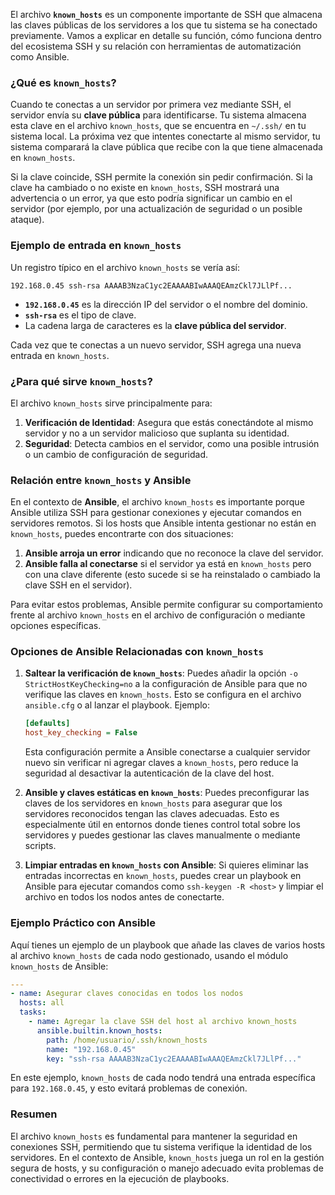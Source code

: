 El archivo **`known_hosts`** es un componente importante de SSH que almacena las claves públicas de los servidores a los que tu sistema se ha conectado previamente. Vamos a explicar en detalle su función, cómo funciona dentro del ecosistema SSH y su relación con herramientas de automatización como Ansible.

### ¿Qué es `known_hosts`?

Cuando te conectas a un servidor por primera vez mediante SSH, el servidor envía su **clave pública** para identificarse. Tu sistema almacena esta clave en el archivo `known_hosts`, que se encuentra en `~/.ssh/` en tu sistema local. La próxima vez que intentes conectarte al mismo servidor, tu sistema comparará la clave pública que recibe con la que tiene almacenada en `known_hosts`. 

Si la clave coincide, SSH permite la conexión sin pedir confirmación. Si la clave ha cambiado o no existe en `known_hosts`, SSH mostrará una advertencia o un error, ya que esto podría significar un cambio en el servidor (por ejemplo, por una actualización de seguridad o un posible ataque).

### Ejemplo de entrada en `known_hosts`

Un registro típico en el archivo `known_hosts` se vería así:

```plaintext
192.168.0.45 ssh-rsa AAAAB3NzaC1yc2EAAAABIwAAAQEAmzCkl7JLlPf...
```

- **`192.168.0.45`** es la dirección IP del servidor o el nombre del dominio.
- **`ssh-rsa`** es el tipo de clave.
- La cadena larga de caracteres es la **clave pública del servidor**.

Cada vez que te conectas a un nuevo servidor, SSH agrega una nueva entrada en `known_hosts`.

### ¿Para qué sirve `known_hosts`?

El archivo `known_hosts` sirve principalmente para:
1. **Verificación de Identidad**: Asegura que estás conectándote al mismo servidor y no a un servidor malicioso que suplanta su identidad.
2. **Seguridad**: Detecta cambios en el servidor, como una posible intrusión o un cambio de configuración de seguridad.

### Relación entre `known_hosts` y Ansible

En el contexto de **Ansible**, el archivo `known_hosts` es importante porque Ansible utiliza SSH para gestionar conexiones y ejecutar comandos en servidores remotos. Si los hosts que Ansible intenta gestionar no están en `known_hosts`, puedes encontrarte con dos situaciones:

1. **Ansible arroja un error** indicando que no reconoce la clave del servidor.
2. **Ansible falla al conectarse** si el servidor ya está en `known_hosts` pero con una clave diferente (esto sucede si se ha reinstalado o cambiado la clave SSH en el servidor).

Para evitar estos problemas, Ansible permite configurar su comportamiento frente al archivo `known_hosts` en el archivo de configuración o mediante opciones específicas.

### Opciones de Ansible Relacionadas con `known_hosts`

1. **Saltear la verificación de `known_hosts`**:
   Puedes añadir la opción `-o StrictHostKeyChecking=no` a la configuración de Ansible para que no verifique las claves en `known_hosts`. Esto se configura en el archivo `ansible.cfg` o al lanzar el playbook. Ejemplo:

   ```ini
   [defaults]
   host_key_checking = False
   ```

   Esta configuración permite a Ansible conectarse a cualquier servidor nuevo sin verificar ni agregar claves a `known_hosts`, pero reduce la seguridad al desactivar la autenticación de la clave del host.

2. **Ansible y claves estáticas en `known_hosts`**:
   Puedes preconfigurar las claves de los servidores en `known_hosts` para asegurar que los servidores reconocidos tengan las claves adecuadas. Esto es especialmente útil en entornos donde tienes control total sobre los servidores y puedes gestionar las claves manualmente o mediante scripts.

3. **Limpiar entradas en `known_hosts` con Ansible**:
   Si quieres eliminar las entradas incorrectas en `known_hosts`, puedes crear un playbook en Ansible para ejecutar comandos como `ssh-keygen -R <host>` y limpiar el archivo en todos los nodos antes de conectarte.

### Ejemplo Práctico con Ansible

Aquí tienes un ejemplo de un playbook que añade las claves de varios hosts al archivo `known_hosts` de cada nodo gestionado, usando el módulo `known_hosts` de Ansible:

```yaml
---
- name: Asegurar claves conocidas en todos los nodos
  hosts: all
  tasks:
    - name: Agregar la clave SSH del host al archivo known_hosts
      ansible.builtin.known_hosts:
        path: /home/usuario/.ssh/known_hosts
        name: "192.168.0.45"
        key: "ssh-rsa AAAAB3NzaC1yc2EAAAABIwAAAQEAmzCkl7JLlPf..."
```

En este ejemplo, `known_hosts` de cada nodo tendrá una entrada específica para `192.168.0.45`, y esto evitará problemas de conexión.

### Resumen

El archivo `known_hosts` es fundamental para mantener la seguridad en conexiones SSH, permitiendo que tu sistema verifique la identidad de los servidores. En el contexto de Ansible, `known_hosts` juega un rol en la gestión segura de hosts, y su configuración o manejo adecuado evita problemas de conectividad o errores en la ejecución de playbooks.